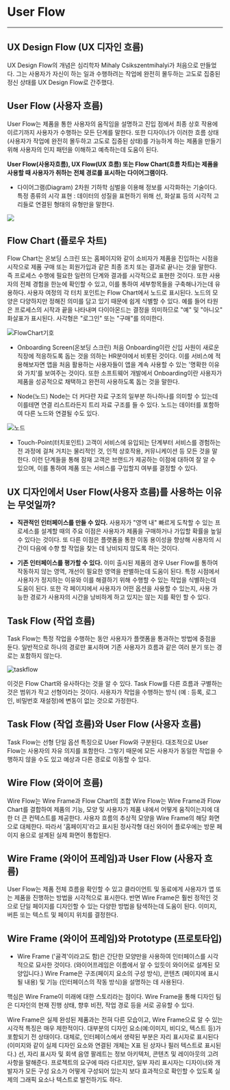 # User Flow

---

## UX Design Flow (UX 디자인 흐름)

UX Design Flow의 개념은 심리학자 Mihaly Csikszentmihalyi가 처음으로 만들었다.
그는 사용자가 자신이 하는 일과 수행하려는 작업에 완전히 몰두하는 고도로 집중된 정신 상태를 UX Design Flow로 간주했다.

## User Flow (사용자 흐름)

User Flow는 제품을 통한 사용자의 움직임을 설명하고 진입 점에서 최종 상호 작용에 이르기까지 사용자가 수행하는 모든 단계를 말한다.
또한 디자이너가 이러한 흐름 상태(사용자가 작업에 완전히 몰두하고 고도로 집중된 상태)를 가능하게 하는 제품을 만들기 위해 사용자의 인지 패턴을 이해하고 예측하는데 도움이 된다.

**User Flow(사용자흐름), UX Flow(UX 흐름) 또는 Flow Chart(흐름 차트)는 제품을 사용할 때 사용자가 취하는 전체 경로를 표시하는 다이어그램이다.**

- 다이어그램(Diagram)
  2차원 기하학 심벌을 이용해 정보를 시각화하는 기술이다.
  특정 종류의 시각 표현 : 데이터의 성질을 표현하기 위해 선, 화살표 등의 시각적 고리들로 연결된 형태의 유형만을 말한다.

![](https://t1.daumcdn.net/thumb/R720x0.fpng/?fname=http://t1.daumcdn.net/brunch/service/user/6GcR/image/kipFqc9Jdog7NYwzuz0U4NcpFxU.png)

## Flow Chart (플로우 차트)

Flow Chart는 온보딩 스크린 또는 홈페이지와 같이 소비자가 제품을 진입하는 시점을 시작으로 제품 구매 또는 회원가입과 같은 최종 조치 또는 결과로 끝나는 것을 말한다. 즉 프로세스 수행에 필요한 일련의 단계와 결과를 시각적으로 표현한 것이다.
또한 사용자의 전체 경험을 한눈에 확인할 수 있고, 이를 통하여 세부항목들을 구축해나가는데 유용하다.
사용자 여정의 각 터치 포인트는 Flow Chart에서 노드로 표시된다. 노드의 모양은 다양하지만 정해진 의미를 담고 있기 때문에 쉽게 식별할 수 있다. 예를 들어 타원은 프로세스의 시작과 끝을 나타내며 다이아몬드는 결정을 의미하므로 "예" 및 "아니오" 화살표가 표시된다. 사각형은 "로그인" 또는 "구매"를 의미한다.

![FlowChart기호](https://t2.daumcdn.net/thumb/R720x0.fpng/?fname=http://t1.daumcdn.net/brunch/service/user/6GcR/image/AI55KpiiloUfrZL0LqBottoAy4w.png)

- Onboarding Screen(온보딩 스크린)
  처음 Onboarding이란 신입 사원이 새로운 직장에 적응하도록 돕는 것을 의하는 HR분야에서 비롯된 것이다. 이를 서비스에 적용해보자면 앱을 처음 활용하는 사용자들이 앱을 계속 사용할 수 있는 '명확한 이유와 가치'를 보여주는 것이다. 또한 소프트웨어 개발에서 Onboarding이란 사용자가 제품을 성공적으로 채택하고 완전히 사용하도록 돕는 것을 말한다.

- Node(노드)
  Node는 더 커다란 자료 구조의 일부분 하나하나를 의미할 수 있는데 이를테면 연결 리스트라든지 트리 자료 구조를 들 수 있다. 노드는 데이터를 포함하여 다른 노드와 연결될 수도 있다.

![노드](https://lh3.googleusercontent.com/proxy/Yg3AnR3zfwaZAX-Wklwza3CKaTcQs0_4EtTJGVCd0XXI7GC1Zf1kkWha__-gLyytdvQs-f-n59ZJ2uvIAwlP4h2tQA)

- Touch-Point(터치포인트)
  고객이 서비스에 유입되는 단계부터 서비스를 경험하는 전 과정에 걸쳐 거치는 물리적인 것, 인적 상호작용, 커뮤니케이션 등 모든 것을 말한다. 이런 단계들을 통해 잠재 고객은 브랜드가 제공하는 이점에 대하여 잘 알 수 있으며, 이를 통하여 제품 또는 서비스를 구입할지 여부를 결정할 수 있다.

## UX 디자인에서 User Flow(사용자 흐름)를 사용하는 이유는 무엇일까?

- **직관적인 인터페이스를 만들 수 있다.**
  사용자가 "영역 내" 빠르게 도착할 수 있는 프로세스를 설계할 때의 주요 이점은 사용자가 제품을 구매하거나 가입할 확률을 높일 수 있다는 것이다. 또 다른 이점은 플랫폼을 통한 이동 용이성을 향상해 사용자의 시간이 다음에 수향 할 작업을 찾는 데 낭비되지 않도록 하는 것이다.

- **기존 인터페이스를 평가할 수 있다.**
  이미 출시된 제품의 경우 User Flow를 통하여 작동하지 않는 영역, 개선이 필요한 영역을 판별하는데 도움이 된다. 특정 시점에서 사용자가 정지하는 이유와 이를 해결하기 위해 수행할 수 있는 작업을 식별하는데 도움이 된다. 또한 각 페이지에서 사용자가 어떤 옵션을 사용할 수 있는지, 사용 가능한 경로가 사용자의 시간을 낭비하게 하고 있지는 않는 지를 확인 할 수 있다.

## Task Flow (작업 흐름)

Task Flow는 특정 작업을 수행하는 동안 사용자가 플랫폼을 통과하는 방법에 중점을 둔다.
일반적으로 하나의 경로만 표시하며 기존 사용자가 흐름과 같은 여러 분기 또는 경로는 포함하지 않는다.

![taskflow](https://miro.medium.com/max/1104/0*A0jadJdVY8e5iKTY)

이것은 Flow Chart와 유사하다는 것을 알 수 있다. Task Flow를 다른 흐름과 구별하는 것은 범위가 작고 선형이라는 것이다. 사용자가 작업을 수행하는 방식 (예 : 등록, 로그인, 비밀번호 재설정)에 변동이 없는 것으로 가정한다.

## Task Flow (작업 흐름)와 User Flow (사용자 흐름)

Task Flow는 선형 단일 옵션 특징으로 User Flow와 구분된다. 대조적으로 User Flow는 사용자의 자유 의지를 포함한다. 그렇기 때문에 모든 사용자가 동일한 작업을 수행하지 않을 수도 있고 예상과 다른 경로로 이동할 수 있다.

## Wire Flow (와이어 흐름)

Wire Flow는 Wire Frame과 Flow Chart의 조합
Wire Flow는 Wire Frame과 Flow Chart를 결합하여 제품의 기능, 모양 및 사용자가 제품 내에서 어떻게 움직이는지에 대한 더 큰 컨텍스트를 제공한다. 사용자 흐름의 추상적 모양을 Wire Frame의 해당 화면으로 대체한다. 따라서 '홈페이지'라고 표시된 정사각형 대신 와이어 플로우에는 방문 페이지 용으로 설계된 실제 화면이 통합된다.

## Wire Frame (와이어 프레임)과 User Flow (사용자 흐름)

User Flow는 제품 전체 흐름을 확인할 수 있고 클라이언트 및 동료에게 사용자가 앱 또는 제품을 진행하는 방법을 시각적으로 표시한다.
반면 Wire Frame은 훨씬 정적인 것으로 단일 페이지를 디자인할 수 있는 다양한 방법을 탐색하는데 도움이 된다. 이미지, 버튼 또는 텍스트 및 페이지 위치를 결정한다.

## Wire Frame (와이어 프레임)와 Prototype (프로토타입)

- Wire Frame ('골격'이라고도 함)은 간단한 모양만을 사용하여 인터페이스를 시각적으로 묘사한 것이다. (와이어프레임은 이름에서 알 수 있듯이 와이어로 설계된 모양입니다.) Wire Frame은 구조(페이지 요소의 구성 방식), 콘텐츠 (페이지에 표시될 내용) 및 기능 (인터페이스의 작동 방식)을 설명하는 데 사용된다.

핵심은 Wire Frame이 미래에 대한 스토리라는 점이다. Wire Frame을 통해 디자인 팀은 디자인의 현재 진행 상태, 향후 비전, 작업 경로 등을 서로 공유할 수 있다.

Wire Frame은 실제 완성된 제품과는 전혀 다른 모습이고, Wire Frame으로 알 수 있는 시각적 특징은 매우 제한적이다. 대부분의 디자인 요소(예:이미지, 비디오, 텍스트 등)가 포함되기 전 상태이다. 대체로, 인터페이스에서 생략된 부분은 자리 표시자로 표시된다(이미지와 같이 실제 디자인 요소와 연결된 개체는 X표 된 상자나 필러 텍스트로 표시된다.) 선, 자리 표시자 및 회색 음영 팔레트는 정보 아키텍처, 콘텐츠 및 레이아웃의 고려사항을 말해준다. 프로젝트의 요구에 따라 다르지만, 일부 자리 표시자는 디자이너와 개발자가 모든 구성 요소가 어떻게 구성되어 있는지 보다 효과적으로 확인할 수 있도록 실제의 그래픽 요소나 텍스트로 발전하기도 하다.
